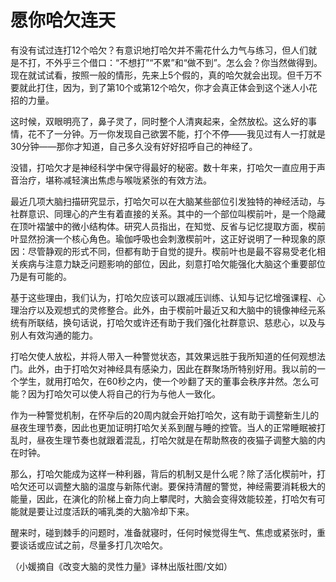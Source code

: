 # 愿你哈欠连天

有没有试过连打12个哈欠？有意识地打哈欠并不需花什么力气与练习，但人们就是不打，不外乎三个借口：“不想打”“不累”和“做不到”。怎么会？你当然做得到。现在就试试看，按照一般的情形，先来上5个假的，真的哈欠就会出现。但千万不要就此打住，因为，到了第10个或第12个哈欠，你才会真正体会到这个迷人小花招的力量。

这时候，双眼明亮了，鼻子灵了，同时整个人清爽起来，全然放松。这么好的事情，花不了一分钟。万一你发现自己欲罢不能，打个不停——我见过有人一打就是30分钟——那你才知道，自己多久没有好好招呼自己的神经了。

没错，打哈欠才是神经科学中保守得最好的秘密。数十年来，打哈欠一直应用于声音治疗，堪称减轻演出焦虑与喉咙紧张的有效方法。

最近几项大脑扫描研究显示，打哈欠可以在大脑某些部位引发独特的神经活动，与社群意识、同理心的产生有着直接的关系。其中的一个部位叫楔前叶，是一个隐藏在顶叶褶皱中的微小结构体。研究人员指出，在知觉、反省与记忆提取方面，楔前叶显然扮演一个核心角色。瑜伽呼吸也会刺激楔前叶，这正好说明了一种现象的原因：尽管静观的形式不同，但都有助于自觉的提升。楔前叶也是最不容易受老化相关疾病与注意力缺乏问题影响的部位，因此，刻意打哈欠能强化大脑这个重要部位乃是有可能的。

基于这些理由，我们认为，打哈欠应该可以跟减压训练、认知与记忆增强课程、心理治疗以及观想式的灵修整合。此外，由于楔前叶最近又和大脑中的镜像神经元系统有所联结，换句话说，打哈欠或许还有助于我们强化社群意识、慈悲心，以及与别人有效沟通的能力。

打哈欠使人放松，并将人带入一种警觉状态，其效果远胜于我所知道的任何观想法门。此外，由于打哈欠对神经具有感染力，因此在群聚场所特别好用。我以前的一个学生，就用打哈欠，在60秒之内，使一个吵翻了天的董事会秩序井然。怎么可能？因为打哈欠可以使人将自己的行为与他人一致化。

作为一种警觉机制，在怀孕后的20周内就会开始打哈欠，这有助于调整新生儿的昼夜生理节奏，因此也更加证明打哈欠关系到醒与睡的控管。当人的正常睡眠被打乱时，昼夜生理节奏也就跟着混乱，打哈欠就是在帮助熬夜的夜猫子调整大脑的内在时钟。

那么，打哈欠能成为这样一种利器，背后的机制又是什么呢？除了活化楔前叶，打哈欠还可以调整大脑的温度与新陈代谢。要保持清醒的警觉，神经需要消耗极大的能量，因此，在演化的阶梯上奋力向上攀爬时，大脑会变得效能较差，打哈欠有可能就是要让过度活跃的哺乳类的大脑冷却下来。

醒来时，碰到棘手的问题时，准备就寝时，任何时候觉得生气、焦虑或紧张时，重要谈话或应试之前，尽量多打几次哈欠。

（小媛摘自《改变大脑的灵性力量》译林出版社图/文如）